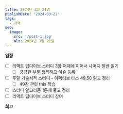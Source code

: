 ```yaml
---
title: 2024년 3월 21일
publishDate: '2024-03-21'
tags:
  - 기억
seo:
  image:
    src: '/post-1.jpg'
    alt: 2024년 3월 21일
---
```


**일정**

- [ ] 리액트 딥다이브 스터디 3장 어제에 이어서 나머지 절반 읽기
  - [ ] 궁금한 부분 정리하고 이슈 등록
- [ ] 주말 기술서적 스터디 - 이펙티브 타스 49,50 읽고 정리
  - [ ] 49장 관련 this 복습
- [ ] 스터디 알고리즘 1문제 풀고 정리
- [ ] 리액트 딥다이브 스터디 참여

**회고**
